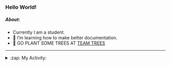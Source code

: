 ### Hello World!

##### About:
- Currently I am a student.
- 🌱 I’m learning how to make better documentation.
- 🌱 GO PLANT SOME TREES AT [TEAM TREES](https://teamtrees.org/)

---
<details>
  <summary>:zap: My Activity:</summary>
  
<!--START_SECTION:waka-->
![Code Time](http://img.shields.io/badge/Code%20Time-1%2C097%20hrs-blue)

**I'm a Night 🦉** 

```text
🌞 Morning                1374 commits        ██░░░░░░░░░░░░░░░░░░░░░░░   09.12 % 
🌆 Daytime                5226 commits        █████████░░░░░░░░░░░░░░░░   34.70 % 
🌃 Evening                4338 commits        ███████░░░░░░░░░░░░░░░░░░   28.80 % 
🌙 Night                  4122 commits        ███████░░░░░░░░░░░░░░░░░░   27.37 % 
```
📅 **I'm Most Productive on Wednesday** 

```text
Monday                   2288 commits        ████░░░░░░░░░░░░░░░░░░░░░   15.19 % 
Tuesday                  1824 commits        ███░░░░░░░░░░░░░░░░░░░░░░   12.11 % 
Wednesday                3577 commits        ██████░░░░░░░░░░░░░░░░░░░   23.75 % 
Thursday                 1892 commits        ███░░░░░░░░░░░░░░░░░░░░░░   12.56 % 
Friday                   1497 commits        ██░░░░░░░░░░░░░░░░░░░░░░░   09.94 % 
Saturday                 1361 commits        ██░░░░░░░░░░░░░░░░░░░░░░░   09.04 % 
Sunday                   2621 commits        ████░░░░░░░░░░░░░░░░░░░░░   17.40 % 
```


📊 **This Week I Spent My Time On** 

```text
🔥 Editors: 
VS Code                  10 hrs 8 mins       █████████████████████████   100.00 % 

🐱‍💻 Projects: 
praise                   6 hrs 17 mins       ████████████████░░░░░░░░░   62.00 % 
CSF22                    3 hrs 13 mins       ████████░░░░░░░░░░░░░░░░░   31.84 % 
TEA-onboarding-bot       21 mins             █░░░░░░░░░░░░░░░░░░░░░░░░   03.45 % 
technocean-frontend      16 mins             █░░░░░░░░░░░░░░░░░░░░░░░░   02.70 % 
```


 Last Updated on 12/04/2023 04:08:51 UTC
<!--END_SECTION:waka-->
</details>
